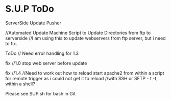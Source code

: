 # S.U.P ToDo
ServerSide Update Pusher

 

//Automated Update Machine Script to Update Directories from ftp to serverside
//I am using this to update webservers from ftp server, but i need to fix.




ToDo // Need error handling for 1.3


fix //1.0 stop web server before update

fix //1.4 
//Need to work out how to reload start apache2 from within a script for remote trigger as i could not get it to reload 
//with SSH or SFTP - t -t, within a shell?


Please see SUP.sh for bash in Git
